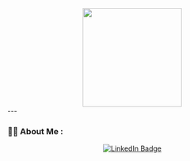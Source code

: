 <div id="header" align="center">
  <img src="https://media.giphy.com/media/v1.Y2lkPTc5MGI3NjExMHd1aTR3YjRtbnV2c2x1aW9za2U4MXo3eHMydXJ0Mzh2c2cxbjBrYSZlcD12MV9zdGlja2Vyc19zZWFyY2gmY3Q9dHM/iGAYeXTFia25rpl8nX/giphy.gif" width="200"/>
</div>
---

### :woman_technologist: About Me :
<div id="badges" align="center">
  <a href="https://www.linkedin.com/in/ananya-swami-259504121/">
    <img src="https://img.shields.io/badge/LinkedIn-blue?style=for-the-badge&logo=linkedin&logoColor=white" alt="LinkedIn Badge"/>
  </a>
</div>
